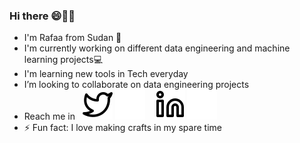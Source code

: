 ### Hi there 😄👋👋
- I'm Rafaa from Sudan 🏡
- I'm currently working on different data engineering and machine learning projects💻
- I'm learning new tools in Tech everyday
- I’m looking to collaborate on data engineering projects
- Reach me in &nbsp;  [![website](./icons/twitter-light.svg)](https://twitter.com/RafaaAhmed19#gh-light-mode-only)
[![website](./icons/twitter-dark.svg)](https://twitter.com/RafaaAhmed19#gh-dark-mode-only)
&nbsp;&nbsp;
[![website](./icons/linkedin-light.svg)](https://www.linkedin.com/in/rafaa-ahmed-0b380923a/#gh-light-mode-only) 
[![website](./icons/linkedin-dark.svg)](https://www.linkedin.com/in/rafaa-ahmed-0b380923a/#gh-dark-mode-only) 
&nbsp;&nbsp;
- ⚡ Fun fact: I love making crafts in my spare time


<!-- 
![Rafaa's github stats](https://github-readme-stats.vercel.app/api?username=rafaesam) -->


<!-- [![website](./i/medium-light5.svg)](https://medium.com/@rafaesam0#) -->
